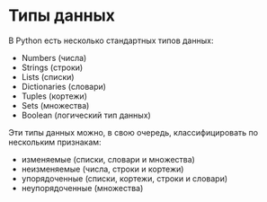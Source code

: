 # Типы данных

В Python есть несколько стандартных типов данных:

* Numbers (числа)
* Strings (строки)
* Lists (списки)
* Dictionaries (словари)
* Tuples (кортежи)
* Sets (множества)
* Boolean (логический тип данных)

Эти типы данных можно, в свою очередь, классифицировать по нескольким признакам:

* изменяемые (списки, словари и множества)
* неизменяемые (числа, строки и кортежи)
* упорядоченные (списки, кортежи, строки и словари)
* неупорядоченные (множества)

